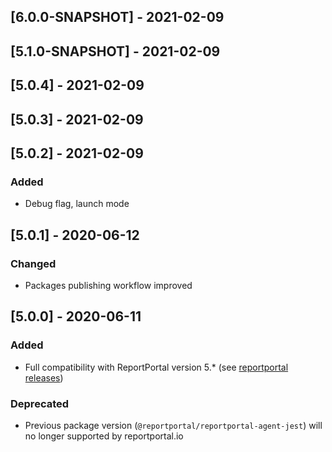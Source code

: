 
## [6.0.0-SNAPSHOT] - 2021-02-09

## [5.1.0-SNAPSHOT] - 2021-02-09

## [5.0.4] - 2021-02-09

## [5.0.3] - 2021-02-09
## [5.0.2] - 2021-02-09
### Added
- Debug flag, launch mode

## [5.0.1] - 2020-06-12
### Changed
- Packages publishing workflow improved

## [5.0.0] - 2020-06-11
### Added
- Full compatibility with ReportPortal version 5.* (see [reportportal releases](https://github.com/reportportal/reportportal/releases))

### Deprecated
- Previous package version (`@reportportal/reportportal-agent-jest`) will no longer supported by reportportal.io
